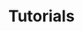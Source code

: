 # Tutorials

<div class="row">
    <div class="col-12 col-sm-6">
        <documentation-content-card title="Get started" text="Make your first steps with vimu" to="/docs/tutorials/get-started"></documentation-content-card>
    </div>
    <div class="col-12 col-sm-6">
        <documentation-content-card title="Search for melody" text="Search for a melody in a score" to="/docs/tutorials/search-melody"></documentation-content-card>
    </div>
    <div class="col-12 col-sm-6">
        <documentation-content-card title="Roman Numeral Analysis" text="Perform an automated roman numeral analysis" to="/docs/tutorials/roman-numeral"></documentation-content-card>
    </div>
    <div class="col-12 col-sm-6">
        <documentation-content-card title="Plot a histogram" text="Learn how to plot graphs in vimu" to="/docs/tutorials/plot-histogram"></documentation-content-card>
    </div>
</div>
